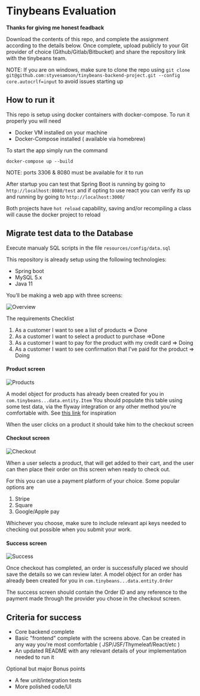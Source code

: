 # Tinybeans Evaluation

**Thanks for giving me honest feadback** 


Download the contents of this repo, and complete the assignment according to the details below. 
Once complete, upload publicly to your Git provider of choice (Github/Gitlab/Bitbucket) and share the repository link with the tinybeans team.

NOTE: If you are on windows, make sure to clone the repo using `git clone git@github.com:styvesamson/tinybeans-backend-project.git --config core.autocrlf=input` to avoid issues starting up


## How to run it
This repo is setup using docker containers with docker-compose. To run it properly you will need 

- Docker VM installed on your machine
- Docker-Compose installed ( available via homebrew)

To start the app simply run the command 
```
docker-compose up --build
```

NOTE: ports 3306 & 8080 must be available for it to run

After startup you can test that Spring Boot is running by going to `http://localhost:8080/test`
and if opting to use react you can verify its up and running by going to `http://localhost:3000/`

Both projects have `hot reload` capability, saving and/or recompiling a class will cause the docker project to reload


## Migrate test data to the Database

Execute manualy SQL scripts in the file `resources/config/data.sql`

This repository is already setup using the following technologies:

- Spring boot
- MySQL 5.x
- Java 11


You’ll be making a web app with three screens: 

![Overview](docs/img/overview.png)


The requirements Checklist

1. As a customer I want to see a list of products => Done
2. As a customer I want to select a product to purchase =>Done 
3. As a customer I want to pay for the product with my credit card => Doing
4. As a customer I want to see confirmation that I’ve paid for the product =>  Doing


#### Product screen 

![Products](docs/img/products.png)

A model object for products has already been created for you in `com.tinybeans...data.entity.Item` 
You should populate this table using some test data, via the flyway integration or any other method you're comfortable with.
See [this link](https://medium.com/@jonashavers/how-to-create-database-test-data-for-spring-boot-applications-with-flyway-db-294a436db7ee) for inspiration

When the user clicks on a product it should take him to the checkout screen

#### Checkout screen 

![Checkout](docs/img/checkout.png)

When a user selects a product, that will get added to their cart, and the user can then place their order on this screen when ready to check out.

For this you can use a payment platform of your choice. Some popular options are
1. Stripe
2. Square
3. Google/Apple pay

Whichever you choose, make sure to include relevant api keys needed to checking out possible when you submit your work.


#### Success screen 

![Success](docs/img/success.png)

Once checkout has completed, an order is successfully placed we should save the details so we can review later. A model object for an order has already been created for you in `com.tinybeans...data.entity.Order`

The success screen should contain the Order ID and any reference to the payment made through the provider you chose in the checkout screen.


## Criteria for success

- Core backend complete
- Basic "frontend" complete with the screens above. Can be created in any way you're most comfortable ( JSP/JSF/Thymeleaf/React/etc )
- An updated README with any relevant details of your implementation needed to run it

Optional but major Bonus points
- A few unit/integration tests
- More polished code/UI




